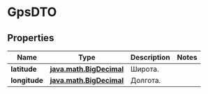 
# GpsDTO

## Properties
| Name | Type | Description | Notes |
| ------------ | ------------- | ------------- | ------------- |
| **latitude** | [**java.math.BigDecimal**](java.math.BigDecimal.md) | Широта. |  |
| **longitude** | [**java.math.BigDecimal**](java.math.BigDecimal.md) | Долгота. |  |



